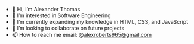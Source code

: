- 👋 Hi, I’m Alexander Thomas
- 👀 I’m interested in Software Engineering
- 🌱 I’m currently expanding my knowledge in HTML, CSS, and JavaScript
- 💞️ I’m looking to collaborate on future projects
- 📫 How to reach me email: @alexroberts965@gmail.com

<!---
alextcodes/alextcodes is a ✨ special ✨ repository because its `README.md` (this file) appears on your GitHub profile.
You can click the Preview link to take a look at your changes.
--->
